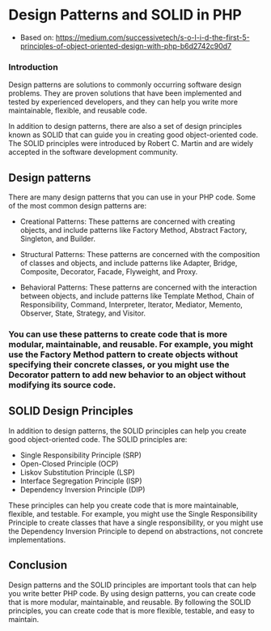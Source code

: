 # Design Patterns and SOLID in PHP

- Based
  on: https://medium.com/successivetech/s-o-l-i-d-the-first-5-principles-of-object-oriented-design-with-php-b6d2742c90d7

### Introduction

Design patterns are solutions to commonly occurring software design problems. They are proven solutions that have been
implemented and tested by experienced developers, and they can help you write more maintainable, flexible, and reusable
code.

In addition to design patterns, there are also a set of design principles known as SOLID that can guide you in creating
good object-oriented code. The SOLID principles were introduced by Robert C. Martin and are widely accepted in the
software development community.

## Design patterns

There are many design patterns that you can use in your PHP code. Some of the most common design patterns are:

- Creational Patterns: These patterns are concerned with creating objects, and include patterns like Factory Method,
  Abstract Factory, Singleton, and Builder.

- Structural Patterns: These patterns are concerned with the composition of classes and objects, and include patterns
  like Adapter, Bridge, Composite, Decorator, Facade, Flyweight, and Proxy.

- Behavioral Patterns: These patterns are concerned with the interaction between objects, and include patterns like
Template Method, Chain of Responsibility, Command, Interpreter, Iterator, Mediator, Memento, Observer, State, Strategy,
and Visitor.

### You can use these patterns to create code that is more modular, maintainable, and reusable. For example, you might use the Factory Method pattern to create objects without specifying their concrete classes, or you might use the Decorator pattern to add new behavior to an object without modifying its source code.

## SOLID Design Principles

In addition to design patterns, the SOLID principles can help you create good object-oriented code. The SOLID principles
are:

- Single Responsibility Principle (SRP)
- Open-Closed Principle (OCP)
- Liskov Substitution Principle (LSP)
- Interface Segregation Principle (ISP)
- Dependency Inversion Principle (DIP)

These principles can help you create code that is more maintainable, flexible, and testable. For example, you might use
the Single Responsibility Principle to create classes that have a single responsibility, or you might use the Dependency
Inversion Principle to depend on abstractions, not concrete implementations.

## Conclusion

Design patterns and the SOLID principles are important tools that can help you write better PHP code. By using design
patterns, you can create code that is more modular, maintainable, and reusable. By following the SOLID principles, you
can create code that is more flexible, testable, and easy to maintain.
